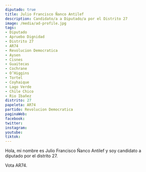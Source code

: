 ```yaml
---
diputado: true
title: Julio Francisco Ñanco Antilef
description: Candidato/a a Diputado/a por el Distrito 27
image: /media/ad-profile.jpg
tags:
- Diputado
- Apruebo Dignidad
- Distrito 27
- AR74
- Revolucion Democratica
- Aysen
- Cisnes
- Guaitecas
- Cochrane
- O’Higgins
- Tortel
- Coyhaique
- Lago Verde
- Chile Chico
- Rio Ibañez
distrito: 27
papeleta: AR74
partido: Revolucion Democratica
paginaWeb:
facebook:
twitter:
instagram:
youtube:
tiktok:
---
```

Hola, mi nombre es Julio Francisco Ñanco Antilef y soy candidato a diputado por el distrito 27.

Vota AR74.
